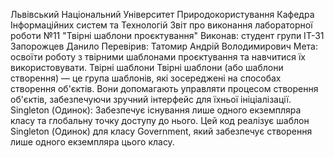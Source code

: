 Львівський Національний Університет Природокористування
Кафедра Інформаційних систем та Технологій
Звіт про виконання лабораторної роботи №11
"Твірні шаблони проєктування"
Виконав: студент групи ІТ-31 Запорожцев Данило
Перевірив: Татомир Андрій Володимирович
Мета: освоїти роботу з твірними шаблонами проєктування та навчитися їх використовувати.
Твірні шаблони
Твірні шаблони (або шаблони створення) — це група шаблонів, які зосереджені на способах створення об'єктів. Вони допомагають управляти процесом створення об'єктів, забезпечуючи зручний інтерфейс для їхньої ініціалізації.
Singleton (Одинок): Забезпечує існування лише одного екземпляра класу та глобальну точку доступу до нього.
Цей код реалізує шаблон Singleton (Одинок) для класу Government, який забезпечує створення лише одного екземпляра цього класу. 

